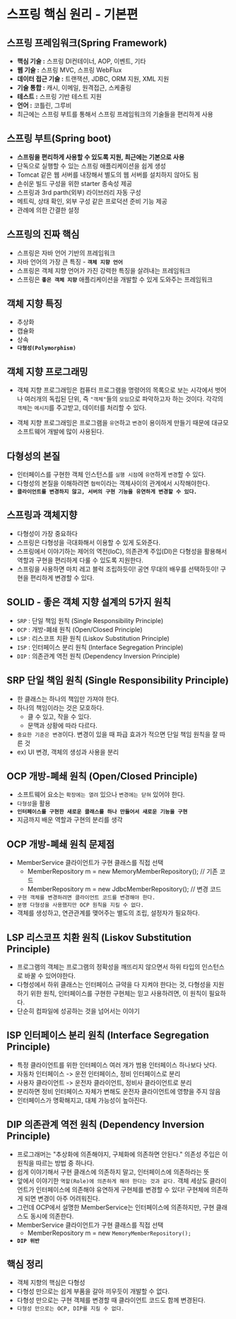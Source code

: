 # 스프링 핵심 원리 - 기본편


## 스프링 프레임워크(Spring Framework)
- **핵심 기술 :** 스프링 DI컨테이너, AOP, 이벤트, 기타
- **웹 기술 :** 스프링 MVC, 스프링 WebFlux
- **데이터 접근 기술 :** 트랜잭션, JDBC, ORM 지원, XML 지원
- **기술 통합 :** 캐시, 이메일, 원격접근, 스케줄링
- **테스트 :** 스프링 기반 테스트 지원
- **언어 :** 코틀린, 그루비
- 최근에는 스프링 부트를 통해서 스프링 프레임워크의 기술들을 편리하게 사용

## 스프링 부트(Spring boot)
- **스프링을 편리하게 사용할 수 있도록 지원, 최근에는 기본으로 사용**
- 단독으로 실행할 수 있는 스프링 애플리케이션을 쉽게 생성
- Tomcat 같은 웹 서버를 내장해서 별도의 웹 서버를 설치하지 않아도 됨
- 손쉬운 빌드 구성을 위한 starter 종속성 제공
- 스프링과 3rd parth(외부) 라이브러리 자동 구성
- 메트릭, 상태 확인, 외부 구성 같은 프로덕션 준비 기능 제공
- 관례에 의한 간결한 설정

## 스프링의 진짜 핵심
- 스프링은 자바 언어 기반의 프레임워크
- 자바 언어의 가장 큰 특징 - **`객체 지향 언어`**
- 스프링은 객체 지향 언어가 가진 강력한 특징을 살려내는 프레임워크
- 스프링은 **`좋은 객체 지향`** 애플리케이션을 개발할 수 있게 도와주는 프레임워크

## 객체 지향 특징
- 추상화
- 캡슐화
- 상속
- **`다형성(Polymorphism)`**

## 객체 지향 프로그래밍
- 객체 지향 프로그래밍은 컴퓨터 프로그램을 명령어의 목록으로 보는 시각에서 벗어나 여러개의 독립된 단위, 즉 `"객체"`들의 `모임`으로 파악하고자 하는 것이다. 각각의 `객체`는 `메시지`를 주고받고, 데이터를 처리할 수 있다.

- 객체 지향 프로그래밍은 프로그램을 `유연`하고 `변경`이 용이하게 만들기 때문에 대규모 소프트웨어 개발에 많이 사용된다.

## 다형성의 본질
- 인터페이스를 구현한 객체 인스턴스를 `실행 시점`에 `유연`하게 `변경`할 수 있다.
- 다형성의 본질을 이해하려면 `협력`이라는 객체사이의 관계에서 시작해야한다.
- **`클라이언트를 변경하지 않고, 서버의 구현 기능을 유연하게 변경할 수 있다.`**

## 스프링과 객체지향
- 다형성이 가장 중요하다
- 스프링은 다형성을 극대화해서 이용할 수 있게 도와준다.
- 스프링에서 이야기하는 제어의 역전(IoC), 의존관계 주입(DI)은 다형성을 활용해서 역할과 구현을 편리하게 다룰 수 있도록 지원한다.
- 스프링을 사용하면 마치 레고 블럭 조립하듯이! 공연 무대의 배우를 선택하듯이! 구현을 편리하게 변경할 수 있다.

## SOLID - 좋은 객체 지향 설계의 5가지 원칙
- `SRP` : 단일 책임 원칙 (Single Responsibility Principle)
- `OCP` : 개방-폐쇄 원칙 (Open/Closed Principle)
- `LSP` : 리스코프 치환 원칙 (Liskov Substitution Principle)
- `ISP` : 인터페이스 분리 원칙 (Interface Segregation Principle)
- `DIP` : 의존관계 역전 원칙 (Dependency Inversion Principle)

## SRP 단일 책임 원칙 (Single Responsibility Principle)
- 한 클래스는 하나의 책임만 가져야 한다.
- 하나의 책임이라는 것은 모호하다.
  - 클 수 있고, 작을 수 있다.
  - 문맥과 상황에 따라 다르다.
- `중요한 기준은 변경`이다. 변경이 있을 때 파급 효과가 적으면 단일 책임 원칙을 잘 따른 것
- ex) UI 변경, 객체의 생성과 사용을 분리

## OCP 개방-폐쇄 원칙 (Open/Closed Principle)
- 소프트웨어 요소는 `확장에는 열려` 있으나 `변경에는 닫혀` 있어야 한다.
- `다형성`을 활용
- **`인터페이스를 구현한 새로운 클래스를 하나 만들어서 새로운 기능을 구현`**
- 지금까지 배운 역할과 구현의 분리를 생각

## OCP 개방-폐쇄 원칙 문제점
- MemberService 클라이언트가 구현 클래스를 직접 선택
  - MemberRepository m = new MemoryMemberRepository(); // 기존 코드
  - MemberRepository m = new JdbcMemberRepository(); // 변경 코드
- `구현 객체를 변경하려면 클라이언트 코드를 변경해야 한다.`
- `분명 다형성을 사용했지만 OCP 원칙을 지킬 수 없다.`
- 객체를 생성하고, 연관관계를 맺어주는 별도의 조립, 설정자가 필요하다.

## LSP 리스코프 치환 원칙 (Liskov Substitution Principle)
- 프로그램의 객체는 프로그램의 정확성을 깨뜨리지 않으면서 하위 타입의 인스턴스로 바꿀 수 있어야한다.
- 다형성에서 하위 클래스는 인터페이스 규약을 다 지켜야 한다는 것, 다형성을 지원하기 위한 원칙, 인터페이스를 구현한 구현체는 믿고 사용하려면, 이 원칙이 필요하다.
- 단순히 컴파일에 성공하는 것을 넘어서는 이야기

## ISP 인터페이스 분리 원칙 (Interface Segregation Principle)
- 특정 클라이언트를 위한 인터페이스 여러 개가 범용 인터페이스 하나보다 낫다.
- 자동차 인터페이스 -> 운전 인터페이스, 정비 인터페이스로 분리
- 사용자 클라이언트 -> 운전자 클라이언트, 정비사 클라이언트로 분리
- 분리하면 정비 인터페이스 자체가 변해도 운전자 클라이언트에 영향을 주지 않음
- 인터페이스가 명확해지고, 대체 가능성이 높아진다.

## DIP 의존관계 역전 원칙 (Dependency Inversion Principle)
- 프로그래머는 "추상화에 의존해야지, 구체화에 의존하면 안된다." 의존성 주입은 이 원칙을 따르는 방법 중 하나다.
- 쉽게 이야기해서 구현 클래스에 의존하지 말고, 인터페이스에 의존하라는 뜻
- 앞에서 이야기한 `역할(Role)에 의존하게 해야 한다는 것과 같다.` 객체 세상도 클라이언트가 인터페이스에 의존해야 유연하게 구현체를 변경할 수 있다! 구현체에 의존하게 되면 변경이 아주 어려워진다.
- 그런데 OCP에서 설명한 MemberService는 인터페이스에 의존하지만, 구현 클래스도 동시에 의존한다.
- MemberService 클라이언트가 구현 클래스를 직접 선택
  - MemberRepository m = new `MemoryMemberRepository();`
- **`DIP 위반`**

## 핵심 정리
- 객체 지향의 핵심은 다형성
- 다형성 만으로는 쉽게 부품을 갈아 끼우듯이 개발할 수 없다.
- 다형성 만으로는 구현 객체를 변경할 때 클라이언트 코드도 함께 변경된다.
- `다형성 만으로는 OCP, DIP를 지킬 수 없다.`

